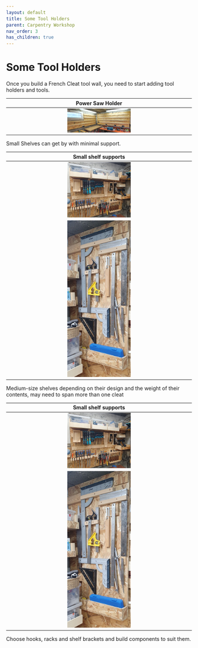 ```yaml
---
layout: default
title: Some Tool Holders
parent: Carpentry Workshop
nav_order: 3
has_children: true
---
```


# Some Tool Holders

Once you build a French Cleat tool wall, you need to start adding 
tool holders and tools. 


|                                 Power Saw Holder                                 |
|:--------------------------------------------------------------------------------:|
| <img alt="image" height="35%" src="/media/French Cleat System.jpg" width="35%"/> |



Small Shelves can get by with minimal support. 

|                               Small shelf supports                                |
|:---------------------------------------------------------------------------------:|
|  <img alt="image" height="35%" src="/media/Small Tool Holders.jpg" width="35%"/>  |
| <img alt="image" height="35%" src="/media/Small Tool Holders_1.jpg" width="35%"/> |

Medium-size shelves depending on their design and the weight 
of their contents, may need to span more than one cleat


|                               Small shelf supports                                |
|:---------------------------------------------------------------------------------:|
|  <img alt="image" height="35%" src="/media/Small Tool Holders.jpg" width="35%"/>  |
| <img alt="image" height="35%" src="/media/Small Tool Holders_1.jpg" width="35%"/> |

Choose hooks, racks and shelf brackets and build components to suit them.